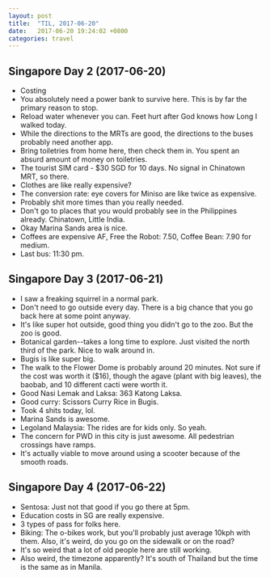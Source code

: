```yaml
---
layout: post
title:  "TIL, 2017-06-20"
date:   2017-06-20 19:24:02 +0800
categories: travel
---
```


## Singapore Day 2 (2017-06-20)

- Costing
- You absolutely need a power bank to survive here. This is by far the primary reason to stop.
- Reload water whenever you can. Feet hurt after God knows how Long I walked today.
- While the directions to the MRTs are good, the directions to the buses probably need another app.
- Bring toiletries from home here, then check them in. You spent an absurd amount of money on toiletries.
- The tourist SIM card - $30 SGD for 10 days. No signal in Chinatown MRT, so there.
- Clothes are like really expensive?
- The conversion rate: eye covers for Miniso are like twice as expensive.
- Probably shit more times than you really needed.
- Don't go to places that you would probably see in the Philippines already. Chinatown, Little India.
- Okay Marina Sands area is nice.
- Coffees are expensive AF, Free the Robot: 7.50, Coffee Bean: 7.90 for medium.
- Last bus: 11:30 pm.

## Singapore Day 3 (2017-06-21)

- I saw a freaking squirrel in a normal park.
- Don't need to go outside every day. There is a big chance that you go back here at some point anyway.
- It's like super hot outside, good thing you didn't go to the zoo. But the zoo is good.
- Botanical garden--takes a long time to explore. Just visited the north third of the park. Nice to walk around in.
- Bugis is like super big.
- The walk to the Flower Dome is probably around 20 minutes. Not sure if the cost was worth it ($16), though the agave (plant with big leaves), the baobab, and 10 different cacti were worth it.
- Good Nasi Lemak and Laksa: 363 Katong Laksa.
- Good curry: Scissors Curry Rice in Bugis.
- Took 4 shits today, lol.
- Marina Sands is awesome.
- Legoland Malaysia: The rides are for kids only. So yeah.
- The concern for PWD in this city is just awesome. All pedestrian crossings have ramps.
- It's actually viable to move around using a scooter because of the smooth roads.

## Singapore Day 4 (2017-06-22)

- Sentosa: Just not that good if you go there at 5pm.
- Education costs in SG are really expensive.
- 3 types of pass for folks here.
- Biking: The o-bikes work, but you'll probably just average 10kph with them. Also, it's weird, do you go on the sidewalk or on the road?
- It's so weird that a lot of old people here are still working.
- Also weird, the timezone apparently? It's south of Thailand but the time is the same as in Manila.
